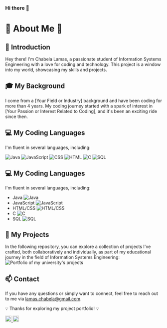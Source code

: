 ### Hi there 👋

# 🌟 About Me 🌟

## 🚀 Introduction

Hey there! I'm Chabela Lamas, a passionate student of Information Systems Engineering with a love for coding and technology. This project is a window into my world, showcasing my skills and projects.

## 🎓 My Background

I come from a [Your Field or Industry] background and have been coding for more than 4 years. My coding journey started with a spark of interest in [Your Passion or Interest Related to Coding], and it's been an exciting ride since then.

## 💻 My Coding Languages

I'm fluent in several languages, including:

<img src="[https://img.shields.io/badge/-Java-007396?style=flat-square&logo=java&logoColor=white](https://github.com/devicons/devicon/blob/v2.15.1/icons/java/java-original.svg)" alt="Java">
<img src="[https://img.shields.io/badge/-JavaScript-F7DF1E?style=flat-square&logo=javascript&logoColor=black](https://github.com/devicons/devicon/blob/v2.15.1/icons/javascript/javascript-original.svg)" alt="JavaScript">
<img src="[https://img.shields.io/badge/-HTML%2FCSS-E34F26?style=flat-square&logo=html5&logoColor=white](https://github.com/devicons/devicon/blob/v2.15.1/icons/html5/html5-original.svg)](https://github.com/devicons/devicon/blob/v2.15.1/icons/css3/css3-original.svg)" alt="CSS">
<img src="[https://img.shields.io/badge/-HTML%2FCSS-E34F26?style=flat-square&logo=html5&logoColor=white](https://github.com/devicons/devicon/blob/v2.15.1/icons/html5/html5-original.svg)" alt="HTML">
<img src="[https://img.shields.io/badge/-C-A8B9CC?style=flat-square&logo=c&logoColor=white](https://github.com/devicons/devicon/blob/v2.15.1/icons/c/c-original.svg)" alt="C">
<img src="[https://img.shields.io/badge/-SQL-4479A1?style=flat-square&logo=postgresql&logoColor=white](https://github.com/devicons/devicon/blob/v2.15.1/icons/mysql/mysql-original-wordmark.svg)" alt="SQL">

## 💻 My Coding Languages

I'm fluent in several languages, including:

- Java <img src="https://img.shields.io/badge/-Java-007396?style=flat-square&logo=java&logoColor=white" alt="Java">
- JavaScript <img src="https://img.shields.io/badge/-JavaScript-F7DF1E?style=flat-square&logo=javascript&logoColor=black" alt="JavaScript">
- HTML/CSS <img src="https://img.shields.io/badge/-HTML%2FCSS-E34F26?style=flat-square&logo=html5&logoColor=white" alt="HTML/CSS">
- C <img src="https://img.shields.io/badge/-C-A8B9CC?style=flat-square&logo=c&logoColor=white" alt="C">
- SQL <img src="https://img.shields.io/badge/-SQL-4479A1?style=flat-square&logo=mysql&logoColor=white" alt="SQL">

## 🚀 My Projects

In the following repository, you can explore a collection of projects I've crafted, both collaboratively and individually, as part of my educational journey in the field of Information Systems Engineering: ![Portfolio of my university's projects](https://github.com/ChabelaLamas/Projects_UTN)


## 📫 Contact

If you have any questions or simply want to connect, feel free to reach out to me via lamas.chabela@gmail.com.

:bulb: Thanks for exploring my project portfolio! :bulb:

<a href="https://www.linkedin.com/in/chabela-maría-lamas-0801b828b">
  <img src="https://www.linkedin.com/favicon.ico" width="20" height="20" alt="LinkedIn Icon">
</a>
<a href="mailto:lamas.chabela@gmail.com">
  <img src="https://cdn-icons-png.flaticon.com/256/281/281769.png" width="20" height="20" alt="Email Icon">

</a>

